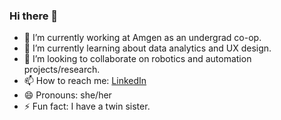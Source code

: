 ### Hi there 👋
- 🔭 I’m currently working at Amgen as an undergrad co-op.
- 🌱 I’m currently learning about data analytics and UX design.
- 👯 I’m looking to collaborate on robotics and automation projects/research.
- 📫 How to reach me: [LinkedIn](https://www.linkedin.com/in/mariana-perez-mendez/)
- 😄 Pronouns: she/her
- ⚡ Fun fact: I have a twin sister.
<!--
**MariPM2/MariPM2** is a ✨ _special_ ✨ repository because its `README.md` (this file) appears on your GitHub profile.

Here are some ideas to get you started:

- 🔭 I’m currently working on ...
- 🌱 I’m currently learning about ...
- 👯 I’m looking to collaborate on ...
- 🤔 I’m looking for help with ...
- 💬 Ask me about ...
- 📫 How to reach me: ...
- 😄 Pronouns: ...
- ⚡ Fun fact: ...
-->
